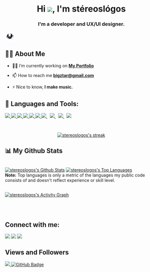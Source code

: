 <h1 align="center">Hi <img src="https://raw.githubusercontent.com/MartinHeinz/MartinHeinz/master/wave.gif" width="30px">, I'm stéreoslógos   </h1>
<h3 align="center">I'm a developer and UX/UI designer.</h3>
<img src="https://raw.githubusercontent.com/stereoslogos/stereoslogos/main/bat.gif" align="center" width="30px">

## 🙋‍♂️ About Me

- 👨‍💻 I’m currently working on **[My Portfolio](https://bigztar.com)**

- 📫 How to reach me **bigztar@gmail.com**

- ⚡ Nice to know, **I make music.**

## 🚀 Languages and Tools:

<p align="left"> 
    <a href="https://www.java.com" target="_blank"> <img src="https://img.icons8.com/color/48/000000/java-coffee-cup-logo.png"/> </a>
    <a href="https://developer.mozilla.org/en-US/docs/Web/JavaScript" target="_blank"> <img src="https://img.icons8.com/color/48/000000/javascript.png"/> </a> 
    <a href="https://www.w3.org/html/" target="_blank"> <img src="https://img.icons8.com/color/48/000000/html-5.png"/> </a> 
    <a href="https://www.w3schools.com/css/" target="_blank"> <img src="https://img.icons8.com/color/48/000000/css3.png"/> </a> 
    <a href="https://getbootstrap.com" target="_blank"> <img src="https://img.icons8.com/color/48/000000/bootstrap.png"/> </a> 
    <a href="https://www.python.org" target="_blank"> <img src="https://img.icons8.com/color/48/000000/python.png"/> </a> 
    <a style="padding-right:8px;" href="https://nodejs.org" target="_blank"> <img src="https://img.icons8.com/color/48/000000/nodejs.png"/> </a> 
    <a style="padding-right:8px;" href="https://www.microsoft.com/sql-server/" target="_blank"> <img src="https://img.icons8.com/color/48/000000/microsoft-sql-server.png"/> </a>
    <a style="padding-right:8px;" href="https://www.mysql.com/" target="_blank"> <img src="https://img.icons8.com/fluent/50/000000/mysql-logo.png"/> </a>
    <a href="https://git-scm.com/" target="_blank"> <img src="https://img.icons8.com/color/48/000000/git.png"/> </a> 
    
    
    
</p>

<!-- [![React Badge](https://img.shields.io/badge/-React-61DBFB?style=for-the-badge&labelColor=black&logo=react&logoColor=61DBFB)](#)  [![Javascript Badge](https://img.shields.io/badge/-Javascript-F0DB4F?style=for-the-badge&labelColor=black&logo=javascript&logoColor=F0DB4F)](#) [![Typescript Badge](https://img.shields.io/badge/-Typescript-007acc?style=for-the-badge&labelColor=black&logo=typescript&logoColor=007acc)](#) [![Nodejs Badge](https://img.shields.io/badge/-Nodejs-3C873A?style=for-the-badge&labelColor=black&logo=node.js&logoColor=3C873A)](#) [![GraphQL Badge](https://img.shields.io/badge/-GraphQl-e535ab?style=for-the-badge&labelColor=black&logo=node.js&logoColor=e535ab)](#) -->
<br/>

<p align="center">
    <a href="https://github.com/stereoslogos/github-readme-streak-stats">
        <img title="🔥 Get streak stats for your profile at git.io/streak-stats" alt="stereoslogos's streak" src="https://github-readme-streak-stats.herokuapp.com/?user=stereoslogos&theme=black-ice&hide_border=true&stroke=0000&background=060A0CD0"/>
    </a>
</p>

## 📊 My Github Stats

  <br/>
    <a href="https://github.com/stereoslogos/github-readme-stats"><img alt="stereoslogos's Github Stats" src="https://github-readme-stats.vercel.app/api?username=stereoslogos&show_icons=true&count_private=true&theme=react&hide_border=true&bg_color=0D1117" /></a>
  <a href="https://github.com/stereoslogos/github-readme-stats"><img alt="stereoslogos's Top Languages" src="https://github-readme-stats.vercel.app/api/top-langs/?username=stereoslogos&langs_count=8&count_private=true&layout=compact&theme=react&hide_border=true&bg_color=0D1117" /></a>
  <br/>
  <b>Note:</b> Top languages is only a metric of the languages my public code consists of and doesn't reflect experience or skill level.


<br/>
<br/>

<a href="https://github.com/stereoslogos/github-readme-activity-graph"><img alt="stereoslogos's Activity Graph" src="https://activity-graph.herokuapp.com/graph?username=stereoslogos&bg_color=0D1117&color=5BCDEC&line=5BCDEC&point=FFFFFF&hide_border=true" /></a>

<br/>
<br/>

## Connect with me:
<p align="left">

<a href = "https://www.linkedin.com/in/sebastian-ochoa-mazo/"><img src="https://img.icons8.com/fluent/48/000000/linkedin.png"/></a>
<a href = "https://twitter.com/stereoslogos"><img src="https://img.icons8.com/fluent/48/000000/twitter.png"/></a>
<a href = "https://www.instagram.com/stereoslogos/"><img src="https://img.icons8.com/fluent/48/000000/instagram-new.png"/></a>

</p>

## Views and Followers
<a href="https://github.com/Meghna-DAS/github-profile-views-counter">
    <img src="https://komarev.com/ghpvc/?username=stereoslogos">
</a>
<a href="https://github.com/stereoslogos?tab=followers"><img src="https://img.shields.io/github/followers/stereoslogos?label=Followers&style=social" alt="GitHub Badge"></a>
